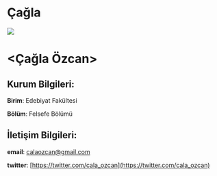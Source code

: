 # Çağla
![](https://avatars1.githubusercontent.com/u/61309129?s=400&v=4)   

# <**Çağla Özcan**>    

## **Kurum Bilgileri**:
 
**Birim**: Edebiyat Fakültesi

**Bölüm**: Felsefe Bölümü

## **İletişim Bilgileri**:

**email**: calaozcan@gmail.com

**twitter**: [https://twitter.com/cala_ozcan](https://twitter.com/cala_ozcan)